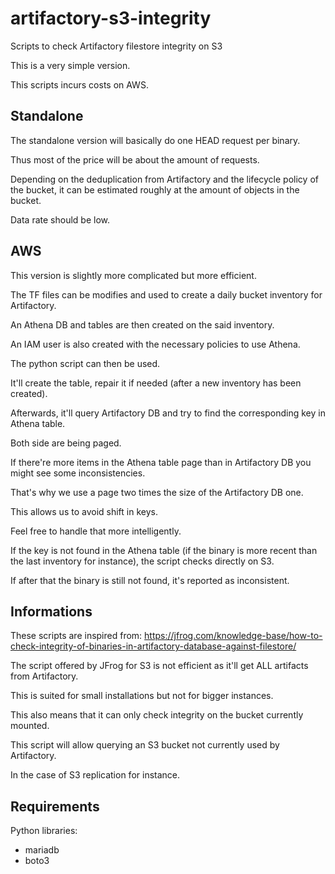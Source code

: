 # artifactory-s3-integrity
Scripts to check Artifactory filestore integrity on S3

This is a very simple version.

This scripts incurs costs on AWS.

## Standalone

The standalone version will basically do one HEAD request per binary.

Thus most of the price will be about the amount of requests.

Depending on the deduplication from Artifactory and the lifecycle policy of the bucket,
it can be estimated roughly at the amount of objects in the bucket.

Data rate should be low.

## AWS

This version is slightly more complicated but more efficient.

The TF files can be modifies and used to create a daily bucket inventory for Artifactory.

An Athena DB and tables are then created on the said inventory.

An IAM user is also created with the necessary policies to use Athena.

The python script can then be used.

It'll create the table, repair it if needed (after a new inventory has been created).

Afterwards, it'll query Artifactory DB and try to find the corresponding key in Athena table.

Both side are being paged.

If there're more items in the Athena table page than in Artifactory DB you might see some inconsistencies.

That's why we use a page two times the size of the Artifactory DB one.

This allows us to avoid shift in keys.

Feel free to handle that more intelligently.

If the key is not found in the Athena table (if the binary is more recent than the last inventory for instance), the script checks directly on S3.

If after that the binary is still not found, it's reported as inconsistent.

## Informations

These scripts are inspired from: https://jfrog.com/knowledge-base/how-to-check-integrity-of-binaries-in-artifactory-database-against-filestore/

The script offered by JFrog for S3 is not efficient as it'll get ALL artifacts from Artifactory.

This is suited for small installations but not for bigger instances.

This also means that it can only check integrity on the bucket currently mounted.

This script will allow querying an S3 bucket not currently used by Artifactory.

In the case of S3 replication for instance.


## Requirements

Python libraries:

* mariadb
* boto3
